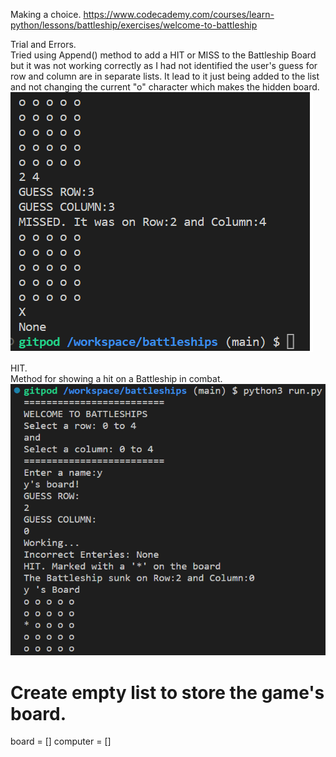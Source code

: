 
Making a choice.
https://www.codecademy.com/courses/learn-python/lessons/battleship/exercises/welcome-to-battleship

Trial and Errors.<br>
Tried using Append() method to add a HIT or MISS to the Battleship Board but it was not working correctly as I had not identified the user's guess for row and column are in separate lists. It lead to it just being added to the list and not changing the current "o" character which makes the hidden board.<br>
![Append atempt](images/readme-images/Append.board.png)

HIT.<br>
Method for showing a hit on a Battleship in combat.<br>
![HIT image](images/readme-images/HITexample.png)


# Create empty list to store the game's board.
board = []
computer = []
